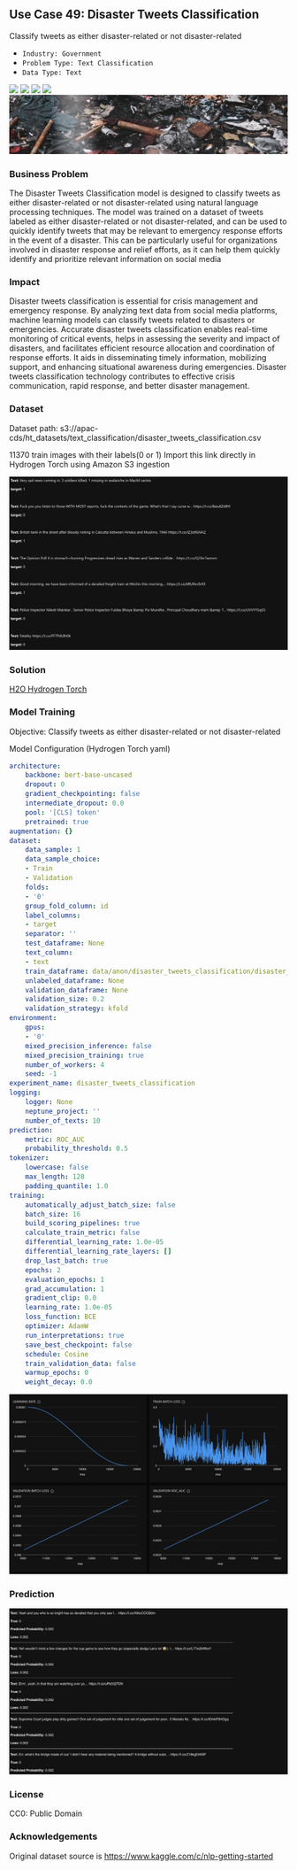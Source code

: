 ## Use Case 49: Disaster Tweets Classification

Classify tweets as either disaster-related or not disaster-related

- `Industry: Government`
- `Problem Type: Text Classification`
- `Data Type: Text`

![](https://github.com/h2oai/ht-catalog/blob/646864e3c695f7c721514159bd6c59520dab7438/Assets/use-cases/disaster_tweets_classification/cover.png)
![](https://github.com/h2oai/ht-catalog/blob/646864e3c695f7c721514159bd6c59520dab7438/Assets/use-cases/disaster_tweets_classification/cover.jpg)
![](https://github.com/h2oai/ht-catalog/blob/646864e3c695f7c721514159bd6c59520dab7438/Assets/use-cases/disaster_tweets_classification/cover.jpeg)
![](https://github.com/h2oai/ht-catalog/blob/646864e3c695f7c721514159bd6c59520dab7438/Assets/use-cases/disaster_tweets_classification/cover.webp)
![](https://github.com/h2oai/ht-catalog/blob/646864e3c695f7c721514159bd6c59520dab7438/Assets/use-cases/disaster_tweets_classification/cover)

### Business Problem 

The Disaster Tweets Classification model is designed to classify tweets as either disaster-related or not disaster-related using natural language processing techniques. The model was trained on a dataset of tweets labeled as either disaster-related or not disaster-related, and can be used to quickly identify tweets that may be relevant to emergency response efforts in the event of a disaster. This can be particularly useful for organizations involved in disaster response and relief efforts, as it can help them quickly identify and prioritize relevant information on social media

### Impact

Disaster tweets classification is essential for crisis management and emergency response. By analyzing text data from social media platforms, machine learning models can classify tweets related to disasters or emergencies. Accurate disaster tweets classification enables real-time monitoring of critical events, helps in assessing the severity and impact of disasters, and facilitates efficient resource allocation and coordination of response efforts. It aids in disseminating timely information, mobilizing support, and enhancing situational awareness during emergencies. Disaster tweets classification technology contributes to effective crisis communication, rapid response, and better disaster management.

### Dataset

Dataset path: s3://apac-cds/ht_datasets/text_classification/disaster_tweets_classification.csv

11370 train images with their labels(0 or 1) Import this link directly in Hydrogen Torch using Amazon S3 ingestion

![train data](https://github.com/h2oai/ht-catalog/blob/646864e3c695f7c721514159bd6c59520dab7438/Assets/use-cases/disaster_tweets_classification/train%20data.png)

### Solution

[H2O Hydrogen Torch](https://docs.h2o.ai/h2o-hydrogen-torch/)

### Model Training

Objective: Classify tweets as either disaster-related or not disaster-related

Model Configuration (Hydrogen Torch yaml)

```yaml
architecture:
    backbone: bert-base-uncased
    dropout: 0
    gradient_checkpointing: false
    intermediate_dropout: 0.0
    pool: '[CLS] token'
    pretrained: true
augmentation: {}
dataset:
    data_sample: 1
    data_sample_choice:
    - Train
    - Validation
    folds:
    - '0'
    group_fold_column: id
    label_columns:
    - target
    separator: ''
    test_dataframe: None
    text_column:
    - text
    train_dataframe: data/anon/disaster_tweets_classification/disaster_tweets_classification.csv
    unlabeled_dataframe: None
    validation_dataframe: None
    validation_size: 0.2
    validation_strategy: kfold
environment:
    gpus:
    - '0'
    mixed_precision_inference: false
    mixed_precision_training: true
    number_of_workers: 4
    seed: -1
experiment_name: disaster_tweets_classification
logging:
    logger: None
    neptune_project: ''
    number_of_texts: 10
prediction:
    metric: ROC_AUC
    probability_threshold: 0.5
tokenizer:
    lowercase: false
    max_length: 128
    padding_quantile: 1.0
training:
    automatically_adjust_batch_size: false
    batch_size: 16
    build_scoring_pipelines: true
    calculate_train_metric: false
    differential_learning_rate: 1.0e-05
    differential_learning_rate_layers: []
    drop_last_batch: true
    epochs: 2
    evaluation_epochs: 1
    grad_accumulation: 1
    gradient_clip: 0.0
    learning_rate: 1.0e-05
    loss_function: BCE
    optimizer: AdamW
    run_interpretations: true
    save_best_checkpoint: false
    schedule: Cosine
    train_validation_data: false
    warmup_epochs: 0
    weight_decay: 0.0

```

![chart](https://github.com/h2oai/ht-catalog/blob/646864e3c695f7c721514159bd6c59520dab7438/Assets/use-cases/disaster_tweets_classification/chart.png)


### Prediction

![Predictions](https://github.com/h2oai/ht-catalog/blob/646864e3c695f7c721514159bd6c59520dab7438/Assets/use-cases/disaster_tweets_classification/Validation%20Predictions.png)

### License

CC0: Public Domain

### Acknowledgements

Original dataset source is https://www.kaggle.com/c/nlp-getting-started

